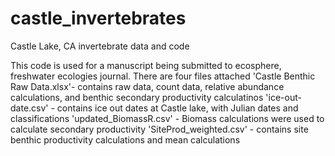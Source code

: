 # castle_invertebrates
Castle Lake, CA invertebrate data and code

This code is used for a manuscript being submitted to ecosphere, freshwater ecologies journal.
There are four files attached
'Castle Benthic Raw Data.xlsx'- contains raw data, count data, relative abundance calculations, and benthic secondary productivity calculatinos
'ice-out-date.csv' - contains ice out dates at Castle lake, with Julian dates and classifications
'updated_BiomassR.csv' - Biomass calculations were used to calculate secondary productivity
'SiteProd_weighted.csv' - contains site benthic productivity calculations and mean calculations
